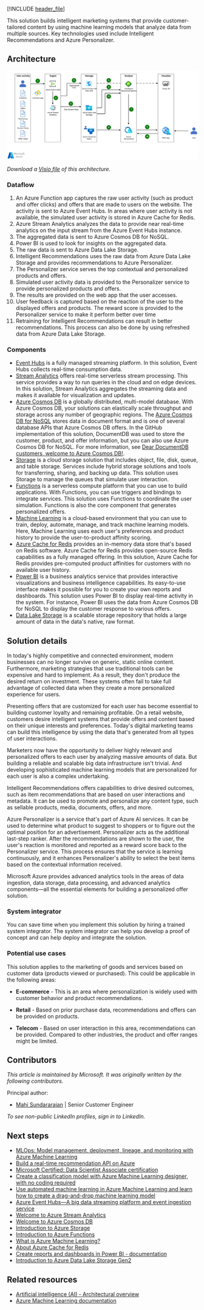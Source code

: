 [!INCLUDE [header_file](../../../includes/sol-idea-header.md)]

This solution builds intelligent marketing systems that provide customer-tailored content by using machine learning models that analyze data from multiple sources. Key technologies used include Intelligent Recommendations and Azure Personalizer.

## Architecture

[ ![Architecture diagram that shows how personalized offers are generated by incorporating product and offer views.](_images/personalized-offers.svg)](_images/personalized-offers.svg#lightbox)

*Download a [Visio file](https://arch-center.azureedge.net/personalized-offers.vsdx) of this architecture.*

### Dataflow

1. An Azure Function app captures the raw user activity (such as product and offer clicks) and offers that are made to users on the website. The activity is sent to Azure Event Hubs. In areas where user activity is not available, the simulated user activity is stored in Azure Cache for Redis.
1. Azure Stream Analytics analyzes the data to provide near real-time analytics on the input stream from the Azure Event Hubs instance.
1. The aggregated data is sent to Azure Cosmos DB for NoSQL.
1. Power BI is used to look for insights on the aggregated data.
1. The raw data is sent to Azure Data Lake Storage.
1. Intelligent Recommendations uses the raw data from Azure Data Lake Storage and provides recommendations to Azure Personalizer.
1. The Personalizer service serves the top contextual and personalized products and offers.
1. Simulated user activity data is provided to the Personalizer service to provide personalized products and offers.
1. The results are provided on the web app that the user accesses.
1. User feedback is captured based on the reaction of the user to the displayed offers and products. The reward score is provided to the Personalizer service to make it perform better over time
1. Retraining for Intelligent Recommendations can result in better recommendations. This process can also be done by using refreshed data from Azure Data Lake Storage.

### Components

- [Event Hubs](https://azure.microsoft.com/services/event-hubs) is a fully managed streaming platform. In this solution, Event Hubs collects real-time consumption data.
- [Stream Analytics](https://azure.microsoft.com/services/stream-analytics) offers real-time serverless stream processing. This service provides a way to run queries in the cloud and on edge devices. In this solution, Stream Analytics aggregates the streaming data and makes it available for visualization and updates.
- [Azure Cosmos DB](https://azure.microsoft.com/services/cosmos-db) is a globally distributed, multi-model database. With Azure Cosmos DB, your solutions can elastically scale throughput and storage across any number of geographic regions. The [Azure Cosmos DB for NoSQL](/azure/cosmos-db/choose-api#coresql-api) stores data in document format and is one of several database APIs that Azure Cosmos DB offers. In the GitHub implementation of this solution, DocumentDB was used to store the customer, product, and offer information, but you can also use Azure Cosmos DB for NoSQL. For more information, see [Dear DocumentDB customers, welcome to Azure Cosmos DB!](https://azure.microsoft.com/blog/dear-documentdb-customers-welcome-to-azure-cosmos-db).
- [Storage](https://azure.microsoft.com/products/category/storage) is a cloud storage solution that includes object, file, disk, queue, and table storage. Services include hybrid storage solutions and tools for transferring, sharing, and backing up data. This solution uses Storage to manage the queues that simulate user interaction.
- [Functions](https://azure.microsoft.com/services/functions) is a serverless compute platform that you can use to build applications. With Functions, you can use triggers and bindings to integrate services. This solution uses Functions to coordinate the user simulation. Functions is also the core component that generates personalized offers.
- [Machine Learning](https://azure.microsoft.com/services/machine-learning) is a cloud-based environment that you can use to train, deploy, automate, manage, and track machine learning models. Here, Machine Learning uses each user's preferences and product history to provide the user-to-product affinity scoring.
- [Azure Cache for Redis](https://azure.microsoft.com/services/cache) provides an in-memory data store that's based on Redis software. Azure Cache for Redis provides open-source Redis capabilities as a fully managed offering. In this solution, Azure Cache for Redis provides pre-computed product affinities for customers with no available user history.
- [Power BI](https://powerbi.microsoft.com) is a business analytics service that provides interactive visualizations and business intelligence capabilities. Its easy-to-use interface makes it possible for you to create your own reports and dashboards. This solution uses Power BI to display real-time activity in the system. For instance, Power BI uses the data from Azure Cosmos DB for NoSQL to display the customer response to various offers.
- [Data Lake Storage](https://azure.microsoft.com/services/storage/data-lake-storage) is a scalable storage repository that holds a large amount of data in the data's native, raw format.

## Solution details

In today's highly competitive and connected environment, modern businesses can no longer survive on generic, static online content. Furthermore, marketing strategies that use traditional tools can be expensive and hard to implement. As a result, they don't produce the desired return on investment. These systems often fail to take full advantage of collected data when they create a more personalized experience for users.

Presenting offers that are customized for each user has become essential to building customer loyalty and remaining profitable. On a retail website, customers desire intelligent systems that provide offers and content based on their unique interests and preferences. Today's digital marketing teams can build this intelligence by using the data that's generated from all types of user interactions.

Marketers now have the opportunity to deliver highly relevant and personalized offers to each user by analyzing massive amounts of data. But building a reliable and scalable big data infrastructure isn't trivial. And developing sophisticated machine learning models that are personalized for each user is also a complex undertaking.

Intelligent Recommendations offers capabilities to drive desired outcomes, such as item recommendations that are based on user interactions and metadata. It can be used to promote and personalize any content type, such as sellable products, media, documents, offers, and more.

Azure Personalizer is a service that's part of Azure AI services. It can be used to determine what product to suggest to shoppers or to figure out the optimal position for an advertisement. Personalizer acts as the additional last-step ranker. After the recommendations are shown to the user, the user's reaction is monitored and reported as a reward score back to the Personalizer service. This process ensures that the service is learning continuously, and it enhances Personalizer's ability to select the best items based on the contextual information received.

Microsoft Azure provides advanced analytics tools in the areas of data ingestion, data storage, data processing, and advanced analytics components—all the essential elements for building a personalized offer solution.

### System integrator

You can save time when you implement this solution by hiring a trained system integrator. The system integrator can help you develop a proof of concept and can help deploy and integrate the solution.

### Potential use cases

This solution applies to the marketing of goods and services based on customer data (products viewed or purchased). This could be applicable in the following areas:

- **E-commerce** - This is an area where personalization is widely used with customer behavior and product recommendations.

- **Retail** - Based on prior purchase data, recommendations and offers can be provided on products.

- **Telecom** - Based on user interaction in this area, recommendations can be provided. Compared to other industries, the product and offer ranges might be limited.

## Contributors

*This article is maintained by Microsoft. It was originally written by the following contributors.*

Principal author:

- [Mahi Sundararajan](https://www.linkedin.com/in/mahalakshmi-sundararajan-5b013b16) | Senior Customer Engineer

*To see non-public LinkedIn profiles, sign in to LinkedIn.*

## Next steps

- [MLOps: Model management, deployment, lineage, and monitoring with Azure Machine Learning](/azure/machine-learning/concept-model-management-and-deployment)
- [Build a real-time recommendation API on Azure](../../reference-architectures/ai/real-time-recommendation.yml)
- [Microsoft Certified: Data Scientist Associate certification](/certifications/azure-data-scientist)
- [Create a classification model with Azure Machine Learning designer, with no coding required](/training/modules/create-classification-model-azure-machine-learning-designer)
- [Use automated machine learning in Azure Machine Learning and learn how to create a drag-and-drop machine learning model](/training/modules/use-automated-machine-learning)
- [Azure Event Hubs—A big data streaming platform and event ingestion service](/azure/event-hubs/event-hubs-about)
- [Welcome to Azure Stream Analytics](/azure/stream-analytics/stream-analytics-introduction)
- [Welcome to Azure Cosmos DB](/azure/cosmos-db/introduction)
- [Introduction to Azure Storage](/azure/storage/common/storage-introduction)
- [Introduction to Azure Functions](/azure/azure-functions/functions-overview)
- [What is Azure Machine Learning?](/azure/machine-learning/overview-what-is-azure-machine-learning)
- [About Azure Cache for Redis](/azure/azure-cache-for-redis/cache-overview)
- [Create reports and dashboards in Power BI - documentation](/power-bi/create-reports)
- [Introduction to Azure Data Lake Storage Gen2](/azure/storage/blobs/data-lake-storage-introduction)

## Related resources

- [Artificial intelligence (AI) - Architectural overview](../../data-guide/big-data/ai-overview.md)
- [Azure Machine Learning documentation](/azure/machine-learning)
